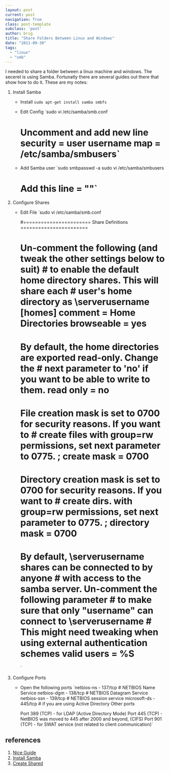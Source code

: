```yaml
---
layout: post
current: post
navigation: True
class: post-template
subclass: 'post'
author: brig
title: "Share Folders Between Linux and Windows"
date: "2011-09-30"
tags: 
  - "linux"
  - "smb"
---
```


I needed to share a folder between a linux machine and windows. The seceret is using Samba. Fortunatly there are several guides out there that show how to do it. These are my notes:

1. Install Samba
    - Install `sudo apt-get install samba smbfs`
    - Edit Config `sudo vi /etc/samba/smb.conf
        
        # Uncomment and add new line security = user username map = /etc/samba/smbusers`
    - Add Samba user `sudo smbpasswd -a <username> sudo vi /etc/samba/smbusers
        
        # Add this line <ubuntuusername> = "<username>"`
2. Configure Shares
    
    - Edit File `sudo vi /etc/samba/smb.conf
        
        #======================= Share Definitions =======================
        
        # Un-comment the following (and tweak the other settings below to suit) # to enable the default home directory shares. This will share each # user's home directory as \serverusername [homes] comment = Home Directories browseable = yes
        
        # By default, the home directories are exported read-only. Change the # next parameter to 'no' if you want to be able to write to them. read only = no
        
        # File creation mask is set to 0700 for security reasons. If you want to # create files with group=rw permissions, set next parameter to 0775. ; create mask = 0700
        
        # Directory creation mask is set to 0700 for security reasons. If you want to # create dirs. with group=rw permissions, set next parameter to 0775. ; directory mask = 0700
        
        # By default, \serverusername shares can be connected to by anyone # with access to the samba server. Un-comment the following parameter # to make sure that only "username" can connect to \serverusername # This might need tweaking when using external authentication schemes valid users = %S
        
       `
    
3. Configure Ports
    
    - Open the following ports `netbios-ns - 137/tcp # NETBIOS Name Service netbios-dgm - 138/tcp # NETBIOS Datagram Service netbios-ssn - 139/tcp # NETBIOS session service microsoft-ds - 445/tcp # if you are using Active Directory Other ports
        
        Port 389 (TCP) - for LDAP (Active Directory Mode) Port 445 (TCP) - NetBIOS was moved to 445 after 2000 and beyond, (CIFS) Port 901 (TCP) - for SWAT service (not related to client communication)`
    

## references

1. [Nice Guide](https://help.ubuntu.com/10.04/serverguide/C/samba-fileserver.html)
2. [Install Samba](http://www.howtogeek.com/howto/ubuntu/install-samba-server-on-ubuntu/)
3. [Create Shared](http://www.howtogeek.com/howto/ubuntu/share-ubuntu-home-directories-using-samba/)
